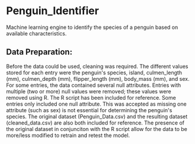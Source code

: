 # Penguin_Identifier

Machine learning engine to identify the species of a penguin based on available characteristics.

## Data Preparation:

Before the data could be used, cleaning was required. The different values stored for each entry were the penguin's species, island, culmen_length (mm), culmen_depth (mm), flipper_length (mm), body_mass (mm), and sex. For some entries, the data contained several null attributes. Entries with multiple (two or more) null values were removed; these values were removed using R. The R script has been included for reference. Some entries only included one null attribute. This was accepted as missing one attribute (such as sex) is not essential for determining the penguin's species. The original dataset (Penguin_Data.csv) and the resulting dataset (cleaned_data.csv) are also both included for reference. The presence of the original dataset in conjunciton with the R script allow for the data to be more/less modified to retrain and retest the model.


